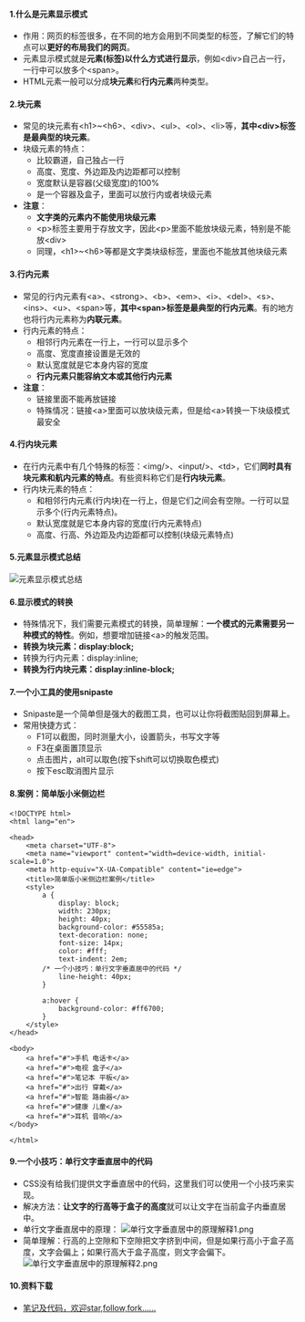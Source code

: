 #### 1.什么是元素显示模式
- 作用：网页的标签很多，在不同的地方会用到不同类型的标签，了解它们的特点可以**更好的布局我们的网页**。
- 元素显示模式就是**元素(标签)以什么方式进行显示**，例如\<div>自己占一行，一行中可以放多个\<span>。
- HTML元素一般可以分成**块元素**和**行内元素**两种类型。
#### 2.块元素
- 常见的块元素有\<h1>~\<h6>、\<div>、\<ul>、\<ol>、\<li>等，**其中\<div>标签是最典型的块元素**。
- 块级元素的特点：
    - 比较霸道，自己独占一行
    - 高度、宽度、外边距及内边距都可以控制
    - 宽度默认是容器(父级宽度)的100%
    - 是一个容器及盒子，里面可以放行内或者块级元素
- **注意**：
    - **文字类的元素内不能使用块级元素**
    - \<p>标签主要用于存放文字，因此\<p>里面不能放块级元素，特别是不能放\<div>
    - 同理，\<h1>~\<h6>等都是文字类块级标签，里面也不能放其他块级元素
#### 3.行内元素
- 常见的行内元素有\<a>、\<strong>、\<b>、\<em>、\<i>、\<del>、\<s>、\<ins>、\<u>、\<span>等，**其中\<span>标签是最典型的行内元素**。有的地方也将行内元素称为**内联元素**。
- 行内元素的特点：
    - 相邻行内元素在一行上，一行可以显示多个
    - 高度、宽度直接设置是无效的
    - 默认宽度就是它本身内容的宽度
    - **行内元素只能容纳文本或其他行内元素**
- **注意**：
    - 链接里面不能再放链接
    - 特殊情况：链接\<a>里面可以放块级元素，但是给\<a>转换一下块级模式最安全
#### 4.行内块元素
- 在行内元素中有几个特殊的标签：\<img/>、\<input/>、\<td>，它们**同时具有块元素和航内元素的特点**。有些资料称它们是**行内块元素**。
- 行内块元素的特点：
    - 和相邻行内元素(行内块)在一行上，但是它们之间会有空隙。一行可以显示多个(行内元素特点)。
    - 默认宽度就是它本身内容的宽度(行内元素特点)
    - 高度、行高、外边距及内边距都可以控制(块级元素特点)
#### 5.元素显示模式总结
![元素显示模式总结](https://img-blog.csdnimg.cn/20191211153020412.png?x-oss-process=image/watermark,type_ZmFuZ3poZW5naGVpdGk,shadow_10,text_aHR0cHM6Ly9ibG9nLmNzZG4ubmV0L2NkbHdobTEyMTcwOTYyMzE=,size_16,color_FFFFFF,t_70)
#### 6.显示模式的转换
- 特殊情况下，我们需要元素模式的转换，简单理解：**一个模式的元素需要另一种模式的特性**。例如，想要增加链接\<a>的触发范围。
- **转换为块元素：display:block;**
- 转换为行内元素：display:inline;
- **转换为行内块元素：display:inline-block;**
#### 7.一个小工具的使用snipaste
- Snipaste是一个简单但是强大的截图工具，也可以让你将截图贴回到屏幕上。
- 常用快捷方式：
    - F1可以截图，同时测量大小，设置箭头，书写文字等
    - F3在桌面置顶显示
    - 点击图片，alt可以取色(按下shift可以切换取色模式)
    - 按下esc取消图片显示
#### 8.案例：简单版小米侧边栏
```
<!DOCTYPE html>
<html lang="en">

<head>
    <meta charset="UTF-8">
    <meta name="viewport" content="width=device-width, initial-scale=1.0">
    <meta http-equiv="X-UA-Compatible" content="ie=edge">
    <title>简单版小米侧边栏案例</title>
    <style>
        a {
            display: block;
            width: 230px;
            height: 40px;
            background-color: #55585a;
            text-decoration: none;
            font-size: 14px;
            color: #fff;
            text-indent: 2em;
        /* 一个小技巧：单行文字垂直居中的代码 */
            line-height: 40px;
        }

        a:hover {
            background-color: #ff6700;
        }
    </style>
</head>

<body>
    <a href="#">手机 电话卡</a>
    <a href="#">电视 盒子</a>
    <a href="#">笔记本 平板</a>
    <a href="#">出行 穿戴</a>
    <a href="#">智能 路由器</a>
    <a href="#">健康 儿童</a>
    <a href="#">耳机 音响</a>
</body>

</html>
```
#### 9.一个小技巧：单行文字垂直居中的代码
- CSS没有给我们提供文字垂直居中的代码，这里我们可以使用一个小技巧来实现。
- 解决方法：**让文字的行高等于盒子的高度**就可以让文字在当前盒子内垂直居中。
- 单行文字垂直居中的原理：
![单行文字垂直居中的原理解释1.png](https://upload-images.jianshu.io/upload_images/13407176-d6ddf8125a2f364b.png?imageMogr2/auto-orient/strip%7CimageView2/2/w/1240)
- 简单理解：行高的上空隙和下空隙把文字挤到中间，但是如果行高小于盒子高度，文字会偏上；如果行高大于盒子高度，则文字会偏下。
![单行文字垂直居中的原理解释2.png](https://upload-images.jianshu.io/upload_images/13407176-cd81eac891e9237e.png?imageMogr2/auto-orient/strip%7CimageView2/2/w/1240)
#### 10.资料下载
- [笔记及代码，欢迎star,follow,fork......](https://github.com/cdlwhm1217096231/HTML_CSS_JavaScript)
